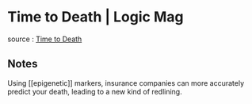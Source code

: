 # Time to Death | Logic Mag

source
: [Time to Death](https://logicmag.io/distribution/time-to-death/)


<a id="org1594674"></a>

## Notes

Using [[epigenetic]] markers, insurance companies can more accurately predict your death, leading to a new kind of redlining.
